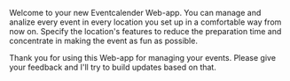 Welcome to your new Eventcalender Web-app.
You can manage and analize every event in every location you set up in a comfortable way from now on.
Specify the location's features to reduce the preparation time and concentrate in making the event as fun as possible.

Thank you for using this Web-app for managing your events.
Please give your feedback and I'll try to build updates based on that.
